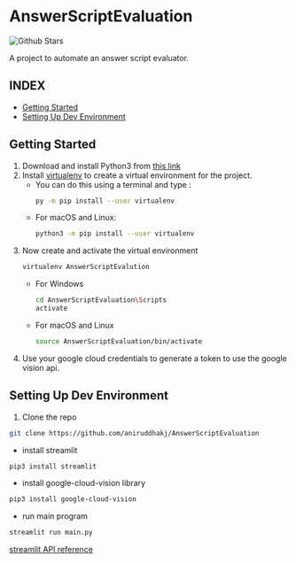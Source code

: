 # AnswerScriptEvaluation
![Github Stars](https://img.shields.io/github/stars/aniruddhakj/AnswerScriptEvaluation?style=social)

A project to automate an answer script evaluator.

## INDEX
- [Getting Started](https://github.com/aniruddhakj/AnswerScriptEvaluation/blob/main/README.md#getting-started)
- [Setting Up Dev Environment](https://github.com/aniruddhakj/AnswerScriptEvaluation/blob/main/README.md#setting-up-dev-environment)

## Getting Started
1. Download and install Python3 from [this link](https://www.python.org/downloads/)
2. Install [virtualenv](https://pypi.org/project/virtualenv/) to create a virtual environment for the project.
    - You can do this using a terminal and type :
        ```bash
        py -m pip install --user virtualenv
        ```
    - For macOS and Linux:
        ```zsh
        python3 -m pip install --user virtualenv
        ```  
3. Now create and activate the virtual environment
    ```bash
    virtualenv AnswerScriptEvalution
    ```
    - For Windows
        ```bash
        cd AnswerScriptEvaluation\Scripts
        activate
        ```
    - For macOS and Linux
      ```zsh
      source AnswerScriptEvaluation/bin/activate
      ```
4. Use your google cloud credentials to generate a token to use the google vision api.

## Setting Up Dev Environment

1. Clone the repo

```bash
git clone https://github.com/aniruddhakj/AnswerScriptEvaluation
```

- install streamlit

```bash
pip3 install streamlit
```

- install google-cloud-vision library

```bash
pip3 install google-cloud-vision
```

- run main program

```bash
streamlit run main.py
```

[streamlit API reference](https://docs.streamlit.io/en/stable/)
